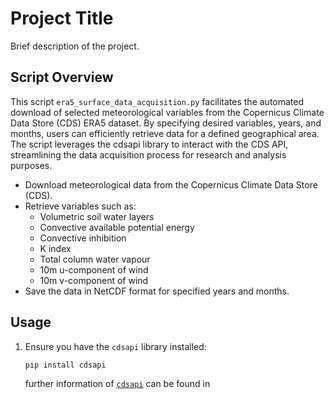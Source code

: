 # Project Title


Brief description of the project.

## Script Overview

This script `era5_surface_data_acquisition.py` facilitates the automated download of selected meteorological variables from the Copernicus Climate Data Store (CDS) ERA5 dataset. By specifying desired variables, years, and months, users can efficiently retrieve data for a defined geographical area. The script leverages the cdsapi library to interact with the CDS API, streamlining the data acquisition process for research and analysis purposes.

- Download meteorological data from the Copernicus Climate Data Store (CDS).
- Retrieve variables such as:
  - Volumetric soil water layers
  - Convective available potential energy
  - Convective inhibition
  - K index
  - Total column water vapour
  - 10m u-component of wind
  - 10m v-component of wind
- Save the data in NetCDF format for specified years and months.

## Usage

1. Ensure you have the `cdsapi` library installed:
   ```bash
   pip install cdsapi
   ```
   further information of [`cdsapi`](https://cds.climate.copernicus.eu/how-to-api) can be found in 